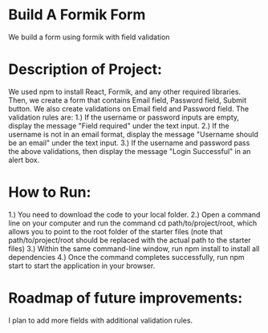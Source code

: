 # Build A Formik Form
 We build a form using formik with field validation
 
# Description of Project:
We used npm to install React, Formik, and any other required libraries. Then, we create a form that contains Email field,
Password field, Submit button. We also create validations on Email field and Password field. The validation rules are:
1.) If the username or password inputs are empty, display the message "Field required" under the text input.
2.) If the username is not in an email format, display the message "Username should be an email" under the text input.
3.) If the username and password pass the above validations, then display the message "Login Successful" in an alert box.

# How to Run: 
1.) You need to download the code to your local folder.
2.) Open a command line on your computer and run the command cd path/to/project/root, which allows you to point to the root folder of the starter files (note that path/to/project/root should be replaced with the actual path to the starter files)
3.) Within the same command-line window, run npm install to install all dependencies
4.) Once the command completes successfully, run npm start to start the application in your browser.

# Roadmap of future improvements:
I plan to add more fields with additional validation rules.
